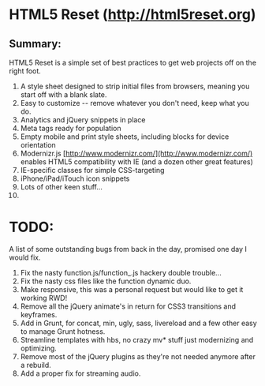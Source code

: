 #  HTML5 Reset (http://html5reset.org)

## Summary:

HTML5 Reset is a simple set of best practices to get web projects off on the right foot.

1. A style sheet designed to strip initial files from browsers, meaning you start off with a blank slate.
2. Easy to customize -- remove whatever you don't need, keep what you do.
3. Analytics and jQuery snippets in place
4. Meta tags ready for population
5. Empty mobile and print style sheets, including blocks for device orientation
6. Modernizr.js [http://www.modernizr.com/](http://www.modernizr.com/) enables HTML5 compatibility with IE (and a dozen other great features)
7. IE-specific classes for simple CSS-targeting
8. iPhone/iPad/iTouch icon snippets
9. Lots of other keen stuff...
10. 

#  TODO:

A list of some outstanding bugs from back in the day, promised one day I would fix.

1. Fix the nasty function.js/function_.js hackery double trouble...
2. Fix the nasty css files like the function dynamic duo.
3. Make responsive, this was a personal request but would like to get it working RWD!
4. Remove all the jQuery animate's in return for CSS3 transitions and keyframes.
5. Add in Grunt, for concat, min, ugly, sass, livereload and a few other easy to manage Grunt hotness.
6. Streamline templates with hbs, no crazy mv* stuff just modernizing and optimizing.
7. Remove most of the jQuery plugins as they're not needed anymore after a rebuild.
8. Add a proper fix for streaming audio.
